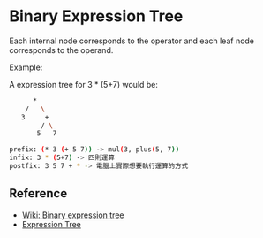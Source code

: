 # Binary Expression Tree

Each internal node corresponds to the operator and each leaf node corresponds to the operand.

Example:

A expression tree for 3 * (5+7) would be:

```sh
      *
    /   \
   3     +
        / \
       5   7
```

```sh
prefix: (* 3 (+ 5 7)) -> mul(3, plus(5, 7))
infix: 3 * (5+7) -> 四則運算
postfix: 3 5 7 + * -> 電腦上實際想要執行運算的方式
```

## Reference

- [Wiki: Binary expression tree](https://en.wikipedia.org/wiki/Binary_expression_tree)
- [Expression Tree](https://www.geeksforgeeks.org/expression-tree/)
